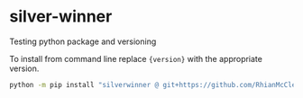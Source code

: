 # silver-winner
Testing python package and versioning

To install from command line replace `{version}` with the appropriate version.
```bash
python -m pip install "silverwinner @ git+https://github.com/RhianMcClelland/silver-winner.git@{version}"
```